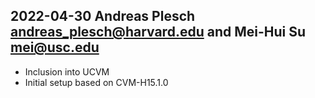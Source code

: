 ## 2022-04-30  Andreas Plesch <andreas_plesch@harvard.edu> and Mei-Hui Su <mei@usc.edu>
* Inclusion into UCVM
* Initial setup based on CVM-H15.1.0



